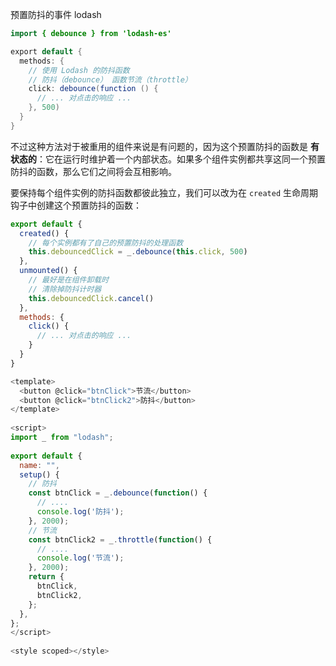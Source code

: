 预置防抖的事件 lodash

```java
import { debounce } from 'lodash-es'

export default {
  methods: {
    // 使用 Lodash 的防抖函数 
    // 防抖（debounce） 函数节流（throttle）
    click: debounce(function () {
      // ... 对点击的响应 ...
    }, 500)
  }
}
```

不过这种方法对于被重用的组件来说是有问题的，因为这个预置防抖的函数是 **有状态的**：它在运行时维护着一个内部状态。如果多个组件实例都共享这同一个预置防抖的函数，那么它们之间将会互相影响。

要保持每个组件实例的防抖函数都彼此独立，我们可以改为在 `created` 生命周期钩子中创建这个预置防抖的函数：

```js
export default {
  created() {
    // 每个实例都有了自己的预置防抖的处理函数
    this.debouncedClick = _.debounce(this.click, 500)
  },
  unmounted() {
    // 最好是在组件卸载时
    // 清除掉防抖计时器
    this.debouncedClick.cancel()
  },
  methods: {
    click() {
      // ... 对点击的响应 ...
    }
  }
}
```



```js
<template>
  <button @click="btnClick">节流</button>
  <button @click="btnClick2">防抖</button>
</template>
 
<script>
import _ from "lodash";
 
export default {
  name: "",
  setup() {
    // 防抖
    const btnClick = _.debounce(function() {
      // ....
      console.log('防抖');
    }, 2000);
    // 节流
    const btnClick2 = _.throttle(function() {
      // ....
      console.log('节流');
    }, 2000);
    return {
      btnClick,
      btnClick2,
    };
  },
};
</script>
 
<style scoped></style>
```



